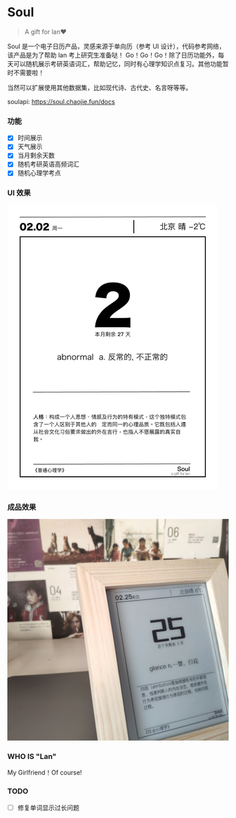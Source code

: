 # Soul
> A gift for lan❤️

Soul 是一个电子日历产品，灵感来源于单向历（参考 UI 设计），代码参考网络，该产品是为了帮助 lan 考上研究生准备哒！ Go！Go！Go！除了日历功能外，每天可以随机展示考研英语词汇，帮助记忆，同时有心理学知识点复习。其他功能暂时不需要啦！

当然可以扩展使用其他数据集，比如现代诗、古代史、名言呀等等。

soulapi: https://soul.chaojie.fun/docs
### 功能
- [X] 时间展示
- [X] 天气展示
- [X] 当月剩余天数
- [X] 随机考研英语高频词汇
- [x] 随机心理学考点
### UI 效果
![soul_ui](soul.png)
### 成品效果
![soul 效果](amazing.jpeg)

### WHO IS "Lan"
My Girlfriend！Of course!

### TODO
- [ ] 修复单词显示过长问题
